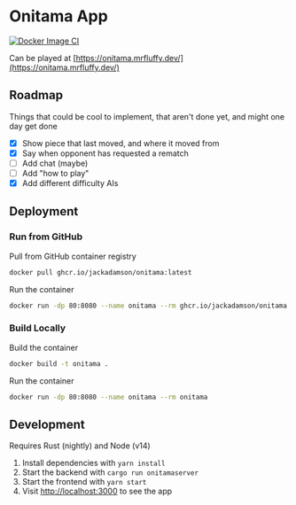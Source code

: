 # Onitama App
[![Docker Image CI](https://github.com/jackadamson/onitama/actions/workflows/docker-image.yml/badge.svg)](https://github.com/jackadamson/onitama/pkgs/container/onitama)

Can be played at [https://onitama.mrfluffy.dev/](https://onitama.mrfluffy.dev/)

## Roadmap

Things that could be cool to implement, that aren't done yet, and might one day get done

- [x] Show piece that last moved, and where it moved from
- [x] Say when opponent has requested a rematch
- [ ] Add chat (maybe)
- [ ] Add "how to play"
- [x] Add different difficulty AIs

## Deployment

### Run from GitHub

Pull from GitHub container registry
```bash
docker pull ghcr.io/jackadamson/onitama:latest
```

Run the container
```bash
docker run -dp 80:8080 --name onitama --rm ghcr.io/jackadamson/onitama:latest
```

### Build Locally

Build the container
```bash
docker build -t onitama .
```

Run the container
```bash
docker run -dp 80:8080 --name onitama --rm onitama
```

## Development

Requires Rust (nightly) and Node (v14)  

1. Install dependencies with `yarn install`  
1. Start the backend with `cargo run onitamaserver`
1. Start the frontend with `yarn start`
1. Visit [http://localhost:3000](http://localhost:3000) to see the app
